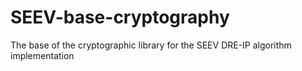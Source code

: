 # SEEV-base-cryptography
The base of the cryptographic library for the SEEV DRE-IP algorithm implementation
